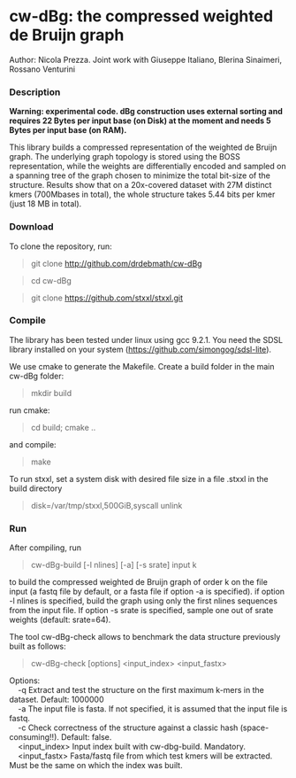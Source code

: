 # cw-dBg: the compressed weighted de Bruijn graph

Author: Nicola Prezza. Joint work with Giuseppe Italiano, Blerina Sinaimeri, Rossano Venturini

### Description

**Warning: experimental code. dBg construction uses external sorting and requires 22 Bytes per input base (on Disk) at the moment and needs 5 Bytes per input base (on RAM).**

This library builds a compressed representation of the weighted de Bruijn graph. The underlying graph topology is stored using the BOSS representation, while the weights are differentially encoded and sampled on a spanning tree of the graph chosen to minimize the total bit-size of the structure. Results show that on a 20x-covered dataset with 27M distinct kmers (700Mbases in total), the whole structure takes 5.44 bits per kmer (just 18 MB in total).

### Download

To clone the repository, run:

> git clone http://github.com/drdebmath/cw-dBg

> cd cw-dBg

> git clone https://github.com/stxxl/stxxl.git

### Compile

The library has been tested under linux using gcc 9.2.1. You need the SDSL library installed on your system (https://github.com/simongog/sdsl-lite).

We use cmake to generate the Makefile. Create a build folder in the main cw-dBg folder:

> mkdir build

run cmake:

> cd build; cmake ..

and compile:

> make

To run stxxl, set a system disk with desired file size in a file .stxxl in the build directory

> disk=/var/tmp/stxxl,500GiB,syscall unlink

### Run

After compiling, run 

>  cw-dBg-build [-l nlines] [-a] [-s srate] input k

to build the compressed weighted de Bruijn graph of order k on the file input (a fastq file by default, or a fasta file if option -a is specified). if option -l nlines is specified, build the graph using only the first nlines sequences from the input file. If option -s srate is specified, sample one out of srate weights (default: srate=64).

The tool cw-dBg-check allows to benchmark the data structure previously built as follows:  

>  cw-dBg-check [options] <input_index> <input_fastx>  

Options:  
&nbsp;&nbsp;&nbsp;&nbsp;-q <arg>            Extract and test the structure on the first maximum <arg> k-mers in the dataset. Default: 1000000  
&nbsp;&nbsp;&nbsp;&nbsp;-a                  The input file is fasta. If not specified, it is assumed that the input file is fastq.  
&nbsp;&nbsp;&nbsp;&nbsp;-c                  Check correctness of the structure against a classic hash (space-consuming!!). Default: false.  
&nbsp;&nbsp;&nbsp;&nbsp;<input_index>       Input index built with cw-dbg-build. Mandatory.  
&nbsp;&nbsp;&nbsp;&nbsp;<input_fastx>       Fasta/fastq file from which test kmers will be extracted. Must be the same on which the index was built.  
